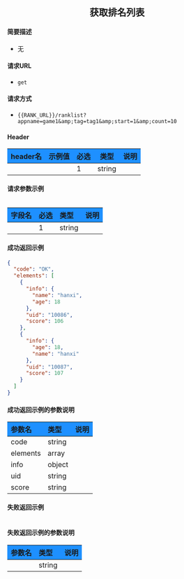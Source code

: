 <!-- 使用表格样式 -->
<style>
th {
    background-color: #1E90FF; /* 设置表头背景颜色 */
}
.highlight {
    background-color: black;
    color: white;
    font-family: Consolas, Monaco, 'Andale Mono', 'Ubuntu Mono', monospace;
}
</style>


<center>

## 获取排名列表

</center>

#### 简要描述
- 无
#### 请求URL
- `get` 
#### 请求方式
- `{{RANK_URL}}/ranklist?appname=game1&amp;tag=tag1&amp;start=1&amp;count=10` 


#### Header
|header名|示例值|必选|类型|说明|
|:----    |:-------    |:--- |---|------      |
|||1|string||


#### 请求参数示例


```json

```
|字段名|必选|类型|说明|
|:----    |:-------    |:--- |---|
||1|string||
#### 成功返回示例


```json
{
  "code": "OK",
  "elements": [
    {
      "info": {
        "name": "hanxi",
        "age": 18
      },
      "uid": "10086",
      "score": 106
    },
    {
      "info": {
        "age": 18,
        "name": "hanxi"
      },
      "uid": "10087",
      "score": 107
    }
  ]
}
```
#### 成功返回示例的参数说明


|参数名|类型|说明|
|:----    |:-------    |:--- |
|code|string||
|elements|array||
|info|object||
|uid|string||
|score|string||
#### 失败返回示例


```json

```
#### 失败返回示例的参数说明


|参数名|类型|说明|
|:----    |:-------    |:--- |
||string||
